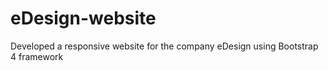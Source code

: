 # eDesign-website
Developed a responsive website for the company eDesign using Bootstrap 4 framework
